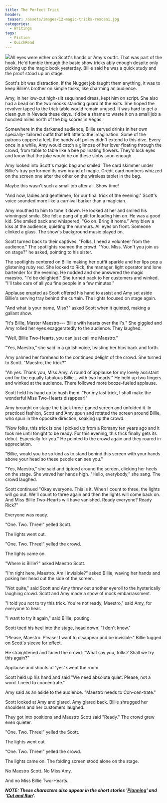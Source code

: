 ```yaml
---
title: The Perfect Trick
header:
 teaser: /assets/images/12-magic-tricks-rescan1.jpg
categories:
  - Writings
tags:
  - Fiction
  - QuickRead
---
```

<img src="https://douglangille.github.io/assets/images/12-magic-tricks-rescan1.jpg">All eyes were either on Scott's hands or Amy's outfit. That was part of the hook. He'd fumble through the basic show tricks ably enough despite only picking up the magic book yesterday. Billie said he was a quick study and the proof stood up on stage.

Scott's bit was distraction. If the Nugget job taught them anything, it was to keep Billie's brother on simple tasks, like charming an audience.

Amy, in her low-cut high-slit sequinned dress, kept him on script. She also had a bead on the two mooks standing guard at the exits. She hoped the revolver taped to the trick table would remain unused. It was hard to get a clean gun in Nevada these days. It'd be a shame to waste it on a small job a hundred miles north of the big scores in Vegas.

Somewhere in the darkened audience, Billie served drinks in her own specially- tailored outfit that left little to the imagination. Some of the patrons copped a feel; the hands-off policy didn't extend to this dive. Every once in a while, Amy would catch a glimpse of her lover floating through the crowd, from table to table like a bee pollinating flowers. They'd lock eyes and know that the joke would be on these slobs soon enough.

Amy looked into Scott's magic bag and smiled. The card skimmer under Billie's tray performed its own brand of magic. Credit card numbers whizzed on the screen one after the other on the wireless tablet in the bag.

Maybe this wasn't such a small job after all. Show time!

"And now, ladies and gentlemen, for our final trick of the evening." Scott's voice sounded more like a carnival barker than a magician.

Amy mouthed to him to tone it down. He looked at her and smiled his winningest smile. She felt a pang of guilt for leading him on. He was a good kid. She smiled back and whispered, "Go on. Bring it home." Amy blew a kiss at the audience, quieting the murmurs. All eyes on front. Someone clinked a glass. The show's background music played on.

Scott turned back to their captives. "Folks, I need a volunteer from the audience." The spotlights roamed the crowd. "You. Miss. Won't you join us on stage?" he asked, pointing to his sister.

The spotlights centered on Billie making her outfit sparkle and her lips pop a glistening ruby red. She looked to Rick, the manager, light operator and lone bartender for the evening. He nodded and she answered the magic maestro. "I'd be delighted." She turned back to her customers and winked. "I'll take care of all you fine people in a few minutes."

Applause erupted as Scott offered his hand to assist and Amy set aside Billie's serving tray behind the curtain. The lights focused on stage again.

"And what is your name, Miss?" asked Scott when it quieted, making a gallant show.

"It's Billie, Master Maestro--- Billie with hearts over the I's." She giggled and Amy rolled her eyes exaggeratedly to the audience. They laughed.

"Well, Billie Two-Hearts, you can just call me Maestro."

"Yes, Maestro," she said in a girlish voice, twisting her hips back and forth.

Amy palmed her forehead to the continued delight of the crowd. She turned to Scott. "Maestro, the trick?"

"Ah yes. Thank you, Miss Amy. A round of applause for my lovely assistant and for the equally fabulous Billie... with two hearts." He held up two fingers and winked at the audience. There followed more booze-fueled applause.

Scott held his hand up to hush them. "For my last trick, I shall make the wonderful Miss Two-Hearts disappear!"

Amy brought on stage the black three-paned screen and unfolded it. In practiced fashion, Scott and Amy spun and rotated the screen around Billie, who spun in the opposite direction, soaking up the crowd.

"Now folks, this trick is one I picked up from a Romany ten years ago and it took me until tonight to be ready. For this evening, this trick finally gets its debut. Especially for you." He pointed to the crowd again and they roared in appreciation.

"Billie, would you be so kind as to stand behind this screen with your hands above your head so these people can see you."

"Yes, Maestro," she said and tiptoed around the screen, clicking her heels on the stage. She waved her hands high. "Hello, everybody," she sang. The crowd laughed.

Scott continued "Okay everyone. This is it. When I count to three, the lights will go out. We'll count to three again and then the lights will come back on. And Miss Billie Two-Hearts will have vanished. Ready everyone? Ready Rick?"

Everyone was ready.

"One. Two. Three!" yelled Scott.

The lights went out.

"One. Two. Three!" yelled the crowd.

The lights came on.

"Where is Billie?" asked Maestro Scott.

"I'm right here, Maestro. Am I invisible?" asked Billie, waving her hands and poking her head out the side of the screen.

"Not quite," said Scott and Amy threw out another eyeroll to the hysterically laughing crowd. Scott and Amy made a show of mock embarrassment.

"I told you not to try this trick. You're not ready, Maestro," said Amy, for everyone to hear.

"I want to try it again," said Billie, pouting.

Scott toed his heel into the stage, head down. "I don't know."

"Please, Maestro. Please! I want to disappear and be invisible." Billie tugged on Scott's sleeve for effect.

He straightened and faced the crowd. "What say you, folks? Shall we try this again?"

Applause and shouts of 'yes' swept the room.

Scott held up his hand and said "We need absolute quiet. Please, not a word. I need to concentrate."

Amy said as an aside to the audience. "Maestro needs to Con-cen-trate."

Scott looked at Amy and glared. Amy glared back. Billie shrugged her shoulders and her customers laughed.

They got into positions and Maestro Scott said "Ready." The crowd grew even quieter.

"One. Two. Three!" yelled the Scott.

The lights went out.

"One. Two. Three!" yelled the crowd.

The lights came on. The folding screen stood alone on the stage.

No Maestro Scott. No Miss Amy.

And no Miss Billie Two-Hearts.

***NOTE: These characters also appear in the short stories '<a href="/planning">Planning</a>' and '<a href="/cut-and-run/">Cut and Run</a>'.***
